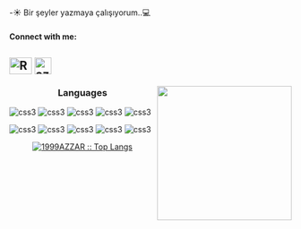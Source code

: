 
-:sunny: Bir şeyler yazmaya çalışıyorum..:computer:

#### Connect with me:


<a href="https://www.linkedin.com/in/rabiaabdioglu/" target="blank"><img align="center"
      src="https://raw.githubusercontent.com/rahuldkjain/github-profile-readme-generator/master/src/images/icons/Social/linked-in-alt.svg"
      alt="Rabia Abdioglu" height="30" width="40" /></a><t>
   <a href="https://mailto:rabiabdglu@gmail.com" target="blank"><img align="center"
         src="https://user-images.githubusercontent.com/5141132/50740364-7ea80880-1217-11e9-8faf-2348e31beedd.png"
         alt="azzar" height="30"/></a>
      <p>
<img align= "right" width= "240" src= "https://pa1.narvii.com/6580/8098c6e9207376889eeb0532d9f5a0723c4d73f5_hq.gif"/>
      </p>
-----

<p>


<h3 align="center">Languages</h3>
<p align="center">
  <p>
  <a> <img src="https://img.shields.io/badge/JavaScript-F7DF1E?style=for-the-badge&logo=javascript&logoColor=black"  alt="css3"/> </a>
  <a> <img src="https://img.shields.io/badge/css-1572B6.svg?style=for-the-badge&logo=css3&logoColor=white"  alt="css3"/> </a>
  <a> <img src="https://img.shields.io/badge/HTML5-E34F26?style=for-the-badge&logo=html5&logoColor=white"  alt="css3"/> </a>
  <a> <img src="https://img.shields.io/badge/C-00599C?style=for-the-badge&logo=c&logoColor=white"  alt="css3"/> </a>
  <a> <img src="https://img.shields.io/badge/C%2B%2B-00599C?style=for-the-badge&logo=c%2B%2B&logoColor=white"  alt="css3"/> </a>
</p>
<p>
  <a> <img src="https://img.shields.io/badge/C%23-239120?style=for-the-badge&logo=c-sharp&logoColor=white"  alt="css3"/> </a>
  <a> <img src="https://img.shields.io/badge/Java-ED8B00?style=for-the-badge&logo=java&logoColor=white"  alt="css3"/> </a>
  <a> <img src="https://img.shields.io/badge/PHP-777BB4?style=for-the-badge&logo=php&logoColor=white"  alt="css3"/> </a>
  <a> <img src="https://img.shields.io/badge/MySQL-005C84?style=for-the-badge&logo=mysql&logoColor=white"  alt="css3"/> </a>
  <a> <img src="https://img.shields.io/badge/PostgreSQL-316192?style=for-the-badge&logo=postgresql&logoColor=white"  alt="css3"/> </a>

</p>
</p>
<p>
     <p align="center">
          <a href="https://github.com/rabiaabdioglu/">
          <img src="https://github-readme-stats.vercel.app/api/top-langs/?username=rabiaabdioglu&langs_count=6&theme=gruvbox&layout=compact&hide_border=true" alt="1999AZZAR :: Top Langs" /></a>
        </p>
